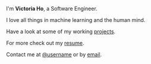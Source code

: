 ---
---

I'm **Victoria Ho**, a Software Engineer.

I love all things in machine learning and the human mind.

Have a look at some of my working [projects].

For more check out my [resume].

Contact me at [@username] or by [email].



[projects]: /projects
[resume]: https:///
[@username]: https://twitter.com/username
[email]: mailto:vicho@live.com
